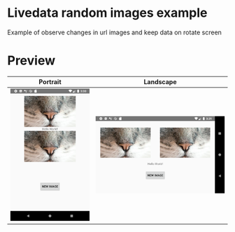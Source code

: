 # Livedata random images example
Example of observe changes in url images and keep data on rotate screen

# Preview

Portrait                   |  Landscape
:-------------------------:|:-------------------------:
![](https://raw.githubusercontent.com/miguelzurita/livedata_random_images/master/materials/Screenshot_1599935403.png)  |  ![](https://raw.githubusercontent.com/miguelzurita/livedata_random_images/master/materials/Screenshot_1599935398_land.png)